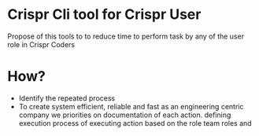 # Crispr Cli tool for Crispr User

Propose of this tools to to reduce time to perform task by any of the user role in Crispr Coders

# How?

- Identify the repeated process
- To create system efficient, reliable and fast as an engineering centric company we priorities on documentation of each action. defining execution process of executing action based on the role team roles and
